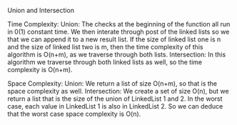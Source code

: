 Union and Intersection

Time Complexity:
Union:
The checks at the beginning of the function all run in 0(1) constant time.
We then interate through post of the linked lists so we that we can append it
to a new result list. If the size of linked list one is n and the size of linked
list two is m, then the time complexity of this algorithm is O(n+m), as we
traverse through both lists.
Intersection:
In this algorithm we traverse through both linked lists as well, so the time
complexity is O(n+m).

Space Complexity:
Union:
We return a list of size O(n+m), so that is the space complexity as well.
Intersection:
We create a set of size O(n), but we return a list that is the size of 
the union of LinkedList 1 and 2. In the worst case, each value in LinkedList 1
is also in LinkedList 2. So we can deduce that the worst case space complexity
is O(n).